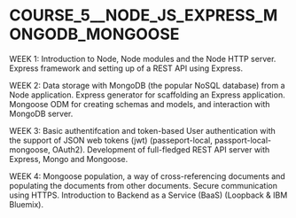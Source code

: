 # COURSE_5__NODE_JS_EXPRESS_MONGODB_MONGOOSE

WEEK 1: 
Introduction to Node, Node modules and the Node HTTP server. Express framework and setting up of a REST API using Express.

WEEK 2: 
Data storage with MongoDB (the popular NoSQL database) from a Node application. Express generator for scaffolding an Express application. Mongoose ODM for creating schemas and models, and interaction with MongoDB server.

WEEK 3: 
Basic authentifcation and token-based User authentication with the support of JSON web tokens (jwt) (passeport-local, passport-local-mongoose, OAuth2). Development of full-fledged REST API server with Express, Mongo and Mongoose.

WEEK 4: 
Mongoose population, a way of cross-referencing documents and populating the documents from other documents. Secure communication using HTTPS. Introduction to Backend as a Service (BaaS) (Loopback & IBM Bluemix).

